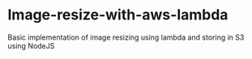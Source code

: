# Image-resize-with-aws-lambda
Basic implementation of image resizing using lambda and storing in S3 using NodeJS
